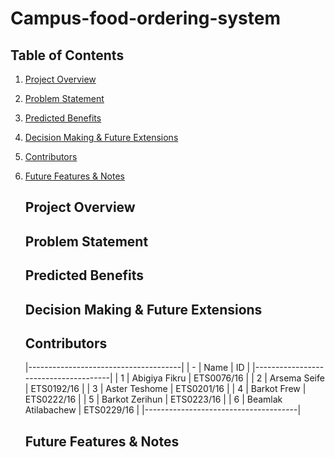 # Campus-food-ordering-system
 ## Table of Contents

 1. [Project Overview](#project-overview)
 2. [Problem Statement](#problem-statement)
 3. [Predicted Benefits](#predicted-benefits)
 4. [Decision Making & Future Extensions](#decision-making--future-extensions)
 5. [Contributors](#contributors)
 6. [Future Features & Notes](#future-features--notes)

    ## Project Overview
   

    ## Problem Statement
   

    ## Predicted Benefits
    

    ## Decision Making & Future Extensions


    ## Contributors
    |--------------------------------------|
    | - |         Name        |     ID     |
    |--------------------------------------|
    | 1 | Abigiya Fikru       | ETS0076/16 |
    | 2 | Arsema Seife        | ETS0192/16 |
    | 3 | Aster Teshome       | ETS0201/16 |
    | 4 | Barkot Frew         | ETS0222/16 |
    | 5 | Barkot Zerihun      | ETS0223/16 |
    | 6 | Beamlak Atilabachew | ETS0229/16 |
    |--------------------------------------|
    ## Future Features & Notes
    
